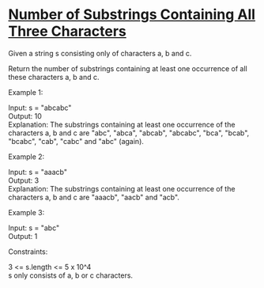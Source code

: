 # [Number of Substrings Containing All Three Characters](https://leetcode.com/problems/number-of-substrings-containing-all-three-characters/)

Given a string s consisting only of characters a, b and c.  

Return the number of substrings containing at least one occurrence of all these characters a, b and c.  

Example 1:  

Input: s = "abcabc"  
Output: 10  
Explanation: The substrings containing at least one occurrence of the characters a, b and c are "abc", "abca", "abcab", "abcabc", "bca", "bcab", "bcabc", "cab", "cabc" and "abc" (again).   

Example 2:  

Input: s = "aaacb"  
Output: 3  
Explanation: The substrings containing at least one occurrence of the characters a, b and c are "aaacb", "aacb" and "acb". 

Example 3:  

Input: s = "abc"  
Output: 1  
 
Constraints:  

3 <= s.length <= 5 x 10^4  
s only consists of a, b or c characters.  